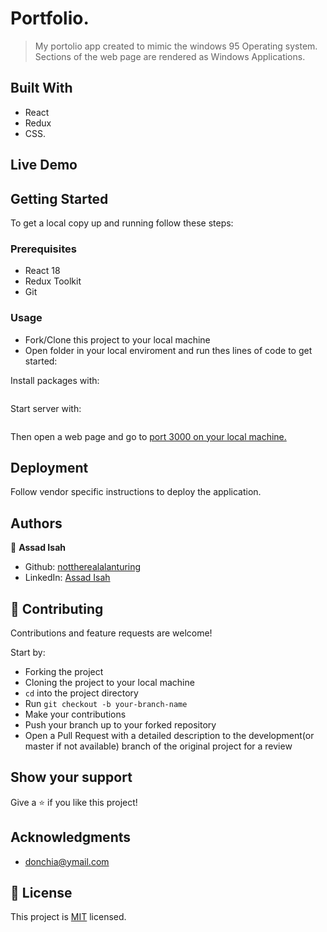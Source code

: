 # Portfolio.

> My portolio app created to mimic the windows 95 Operating system. Sections of the web page are rendered as Windows Applications.

## Built With

- React
- Redux
- CSS.

## Live Demo

## Getting Started

To get a local copy up and running follow these steps:

### Prerequisites

- React 18
- Redux Toolkit
- Git

### Usage

- Fork/Clone this project to your local machine
- Open folder in your local enviroment and run thes lines of code to get started:

Install packages with:

```npm install

```

Start server with:

```npm start

```

Then open a web page and go to [port 3000 on your local machine.](http://localhost:3000)

## Deployment

Follow vendor specific instructions to deploy the application.

## Authors

👤 **Assad Isah**

- Github: [nottherealalanturing](https://github.com/nottherealalanturing)
- LinkedIn: [Assad Isah](https://linkedin.com/in/assadisah)

## 🤝 Contributing

Contributions and feature requests are welcome!

Start by:

- Forking the project
- Cloning the project to your local machine
- `cd` into the project directory
- Run `git checkout -b your-branch-name`
- Make your contributions
- Push your branch up to your forked repository
- Open a Pull Request with a detailed description to the development(or master if not available) branch of the original project for a review

## Show your support

Give a ⭐️ if you like this project!

## Acknowledgments

- donchia@ymail.com

## 📝 License

This project is [MIT](https://opensource.org/licenses/MIT) licensed.
